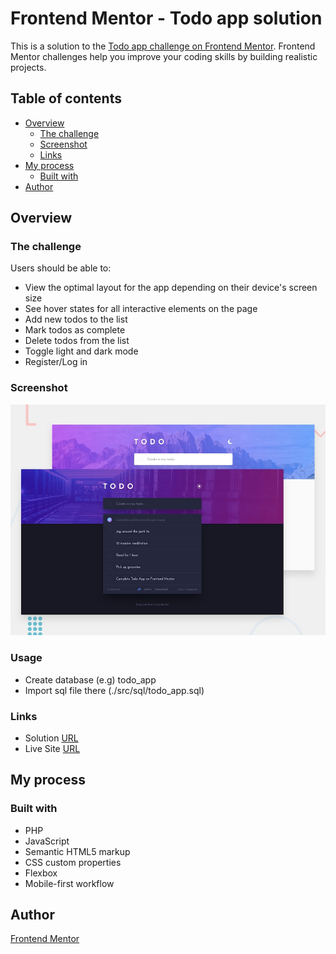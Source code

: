 # Frontend Mentor - Todo app solution

This is a solution to the [Todo app challenge on Frontend Mentor](https://www.frontendmentor.io/challenges/todo-app-Su1_KokOW). Frontend Mentor challenges help you improve your coding skills by building realistic projects. 

## Table of contents

- [Overview](#overview)
  - [The challenge](#the-challenge)
  - [Screenshot](#screenshot)
  - [Links](#links)
- [My process](#my-process)
  - [Built with](#built-with)
- [Author](#author)


## Overview

### The challenge

Users should be able to:

- View the optimal layout for the app depending on their device's screen size
- See hover states for all interactive elements on the page
- Add new todos to the list
- Mark todos as complete
- Delete todos from the list
- Toggle light and dark mode
- Register/Log in

### Screenshot

![](./assets/img/desktop-preview.jpg)


### Usage

- Create database (e.g) todo_app
- Import sql file there (./src/sql/todo_app.sql)

### Links

- Solution [URL](https://www.frontendmentor.io/challenges/todo-app-Su1_KokOW)
- Live Site [URL](https://pr-todo-app.vercel.app)

## My process

### Built with

- PHP
- JavaScript
- Semantic HTML5 markup
- CSS custom properties
- Flexbox
- Mobile-first workflow

## Author

[Frontend Mentor](https://www.frontendmentor.io/profile/arturharutyunyan1)
